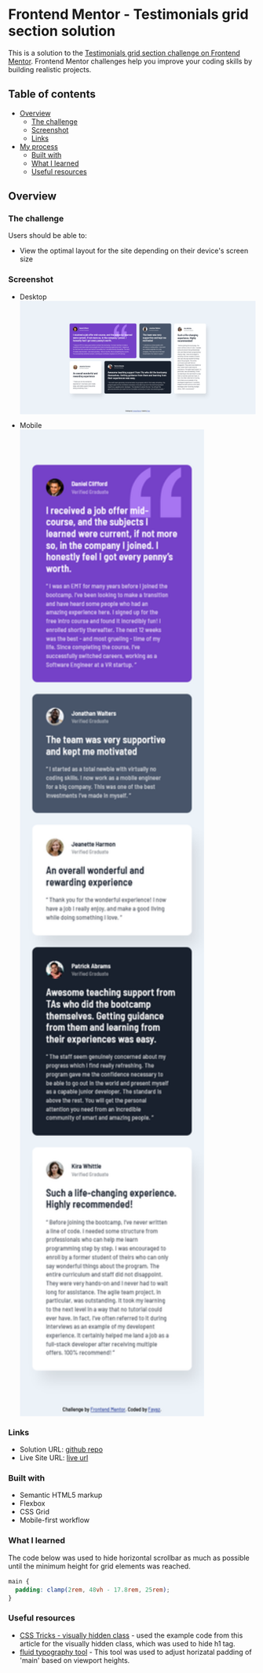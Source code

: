 # Frontend Mentor - Testimonials grid section solution

This is a solution to the [Testimonials grid section challenge on Frontend Mentor](https://www.frontendmentor.io/challenges/testimonials-grid-section-Nnw6J7Un7). Frontend Mentor challenges help you improve your coding skills by building realistic projects.

## Table of contents

- [Overview](#overview)
  - [The challenge](#the-challenge)
  - [Screenshot](#screenshot)
  - [Links](#links)
- [My process](#my-process)
  - [Built with](#built-with)
  - [What I learned](#what-i-learned)
  - [Useful resources](#useful-resources)

## Overview

### The challenge

Users should be able to:

- View the optimal layout for the site depending on their device's screen size

### Screenshot

- Desktop
  <img src="screenshots/desktop.png" alt="desktop solution screenshot" style="display:block;width:1264px;"/>

- Mobile
  <img src="screenshots/mobile.png" alt="mobile solution screenshot" style="display:block;width:375px;"/>

### Links

- Solution URL: [github repo](https://github.com/fayax555/fem-challenges/tree/main/testimonials-grid-section)
- Live Site URL: [live url](https://fayax555.github.io/fem-challenges/testimonials-grid-section/)

### Built with

- Semantic HTML5 markup
- Flexbox
- CSS Grid
- Mobile-first workflow

### What I learned

The code below was used to hide horizontal scrollbar as much as possible until the minimum height for grid elements was reached.

```css
main {
  padding: clamp(2rem, 48vh - 17.8rem, 25rem);
}
```

### Useful resources

- [CSS Tricks - visually hidden class](https://css-tricks.com/inclusively-hidden/) - used the example code from this article for the visually hidden class, which was used to hide h1 tag.
- [fluid typography tool](https://fluid-typography.netlify.app/) - This tool was used to adjust horizatal padding of 'main' based on viewport heights.
